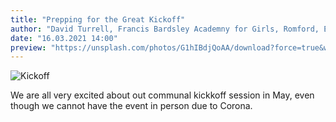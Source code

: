 ```yaml
---
title: "Prepping for the Great Kickoff"
author: "David Turrell, Francis Bardsley Academny for Girls, Romford, England"
date: "16.03.2021 14:00"
preview: "https://unsplash.com/photos/G1hIBdjQoAA/download?force=true&w=640"
---
```


![Kickoff](https://unsplash.com/photos/G1hIBdjQoAA/download?force=true&w=640)

We are all very excited about out communal kickkoff session in May, even though we cannot have the event in person due to Corona.
